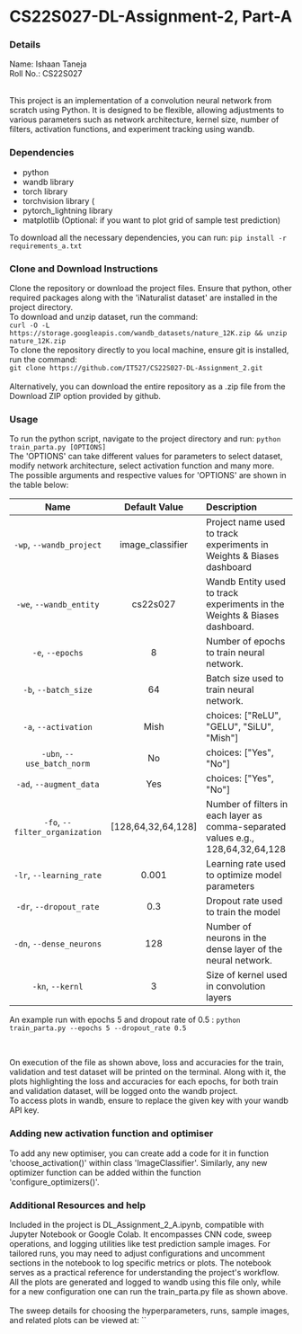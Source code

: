 # CS22S027-DL-Assignment-2, Part-A

### Details
Name: Ishaan Taneja </br>
Roll No.: CS22S027 </br>
</br>

This project is an implementation of a convolution neural network from scratch using Python. It is designed to be flexible, allowing adjustments to various parameters such as network architecture, kernel size, number of filters, activation functions, and experiment tracking using wandb.


### Dependencies
 - python
 - wandb library
 - torch library
 - torchvision library (
 - pytorch_lightning library
 - matplotlib (Optional: if you want to plot grid of sample test prediction)

To download all the necessary dependencies, you can run: `pip install -r requirements_a.txt`


### Clone and Download Instructions
Clone the repository or download the project files. Ensure that python, other required packages along with the 'iNaturalist dataset' are installed in the project directory.</br>
To download and unzip dataset, run the command: 
</br>
`curl -O -L https://storage.googleapis.com/wandb_datasets/nature_12K.zip && unzip nature_12K.zip`
</br>
To clone the repository directly to you local machine, ensure git is installed, run the command: 
</br>
`git clone https://github.com/IT527/CS22S027-DL-Assignment_2.git`
</br>
</br>
Alternatively, you can download the entire repository as a .zip file from the Download ZIP option provided by github.


### Usage
To run the python script, navigate to the project directory and run: `python train_parta.py [OPTIONS]`
</br>
The 'OPTIONS' can take different values for parameters to select dataset, modify network architecture, select activation function and many more.</br>
The possible arguments and respective values for 'OPTIONS' are shown in the table below:</br>

| Name | Default Value | Description |
| :---: | :-------------: | :----------- |
| `-wp`, `--wandb_project` | image_classifier | Project name used to track experiments in Weights & Biases dashboard |
| `-we`, `--wandb_entity` | cs22s027  | Wandb Entity used to track experiments in the Weights & Biases dashboard. |
| `-e`, `--epochs` | 8 |  Number of epochs to train neural network.|
| `-b`, `--batch_size` | 64 | Batch size used to train neural network. | 
| `-a`, `--activation` | Mish | choices:  ["ReLU", "GELU", "SiLU", "Mish"] |
| `-ubn`, `--use_batch_norm` | No | choices:  ["Yes", "No"] |
| `-ad`, `--augment_data` | Yes | choices:  ["Yes", "No"] |
| `-fo`, `--filter_organization` | [128,64,32,64,128] | Number of filters in each layer as comma-separated values e.g., 128,64,32,64,128 |
| `-lr`, `--learning_rate` | 0.001 | Learning rate used to optimize model parameters | 
| `-dr`, `--dropout_rate` | 0.3 | Dropout rate used to train the model | 
| `-dn`, `--dense_neurons` | 128 | Number of neurons in the dense layer of the neural network. | 
| `-kn`, `--kernl` | 3 | Size of kernel used in convolution layers |



An example run with epochs 5 and dropout rate of 0.5 : `python train_parta.py --epochs 5 --dropout_rate 0.5`

</br>

On execution of the file as shown above, loss and accuracies for the train, validation and test dataset will be printed on the terminal. Along with it, the plots highlighting the loss and accuracies for each epochs, for both train and validation dataset, will be logged onto the wandb project.</br>
To access plots in wandb, ensure to replace the given key with your wandb API key.</br>


### Adding new activation function and optimiser
To add any new optimiser, you can create add a code for it in function 'choose_activation()' within class 'ImageClassifier'.
Similarly, any new optimizer function can be added within the function 'configure_optimizers()'.

### Additional Resources and help
Included in the project is DL_Assignment_2_A.ipynb, compatible with Jupyter Notebook or Google Colab. It encompasses CNN code, sweep operations, and logging utilities like test prediction sample images. For tailored runs, you may need to adjust configurations and uncomment sections in the notebook to log specific metrics or plots. The notebook serves as a practical reference for understanding the project's workflow. </br>
All the plots are generated and logged to wandb using this file only, while for a new configuration one can run the train_parta.py file as shown above.
</br>
</br>
The sweep details for choosing the hyperparameters, runs, sample images, and related plots can be viewed at: ``




